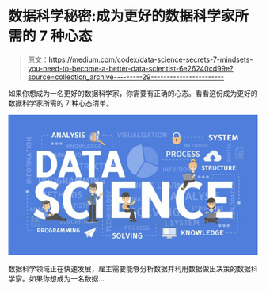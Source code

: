 # 数据科学秘密:成为更好的数据科学家所需的 7 种心态

> 原文：<https://medium.com/codex/data-science-secrets-7-mindsets-you-need-to-become-a-better-data-scientist-6e26240cd99e?source=collection_archive---------29----------------------->

如果你想成为一名更好的数据科学家，你需要有正确的心态。看看这份成为更好的数据科学家所需的 7 种心态清单。

![](img/697aad8a0a7e9734aa5e00115ff3ed99.png)

数据科学领域正在快速发展，雇主需要能够分析数据并利用数据做出决策的数据科学家。如果你想成为一名数据…